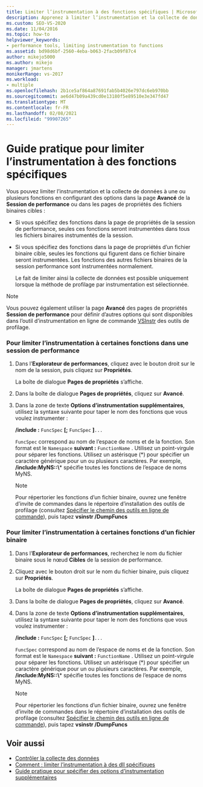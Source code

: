 ```yaml
---
title: Limiter l’instrumentation à des fonctions spécifiques | Microsoft Docs
description: Apprenez à limiter l’instrumentation et la collecte de données à une ou plusieurs fonctions en définissant des options dans la page avancé ou dans les pages de propriétés binaires cibles.
ms.custom: SEO-VS-2020
ms.date: 11/04/2016
ms.topic: how-to
helpviewer_keywords:
- performance tools, limiting instrumentation to functions
ms.assetid: bd98d6bf-2560-4eba-b063-2facb09f87c4
author: mikejo5000
ms.author: mikejo
manager: jmartens
monikerRange: vs-2017
ms.workload:
- multiple
ms.openlocfilehash: 2b1ce5af864a87691fab5b4026e797dc6eb970bb
ms.sourcegitcommit: ae6d47b09a439cd0e13180f5e89510e3e347fd47
ms.translationtype: MT
ms.contentlocale: fr-FR
ms.lasthandoff: 02/08/2021
ms.locfileid: "99907265"
---
```

# <a name="how-to-limit-instrumentation-to-specific-functions"></a>Guide pratique pour limiter l’instrumentation à des fonctions spécifiques
Vous pouvez limiter l’instrumentation et la collecte de données à une ou plusieurs fonctions en configurant des options dans la page **Avancé** de la **Session de performance** ou dans les pages de propriétés des fichiers binaires cibles :

- Si vous spécifiez des fonctions dans la page de propriétés de la session de performance, seules ces fonctions seront instrumentées dans tous les fichiers binaires instrumentés de la session.

- Si vous spécifiez des fonctions dans la page de propriétés d’un fichier binaire cible, seules les fonctions qui figurent dans ce fichier binaire seront instrumentées. Les fonctions des autres fichiers binaires de la session performance sont instrumentées normalement.

  Le fait de limiter ainsi la collecte de données est possible uniquement lorsque la méthode de profilage par instrumentation est sélectionnée.

> [!NOTE]
> Vous pouvez également utiliser la page **Avancé** des pages de propriétés **Session de performance** pour définir d’autres options qui sont disponibles dans l’outil d’instrumentation en ligne de commande [VSInstr](../profiling/vsinstr.md) des outils de profilage.

### <a name="to-limit-instrumentation-to-specific-functions-in-a-performance-session"></a>Pour limiter l’instrumentation à certaines fonctions dans une session de performance

1. Dans l’**Explorateur de performances**, cliquez avec le bouton droit sur le nom de la session, puis cliquez sur **Propriétés**.

    La boîte de dialogue **Pages de propriétés** s’affiche.

2. Dans la boîte de dialogue **Pages de propriétés**, cliquez sur **Avancé**.

3. Dans la zone de texte **Options d’instrumentation supplémentaires**, utilisez la syntaxe suivante pour taper le nom des fonctions que vous voulez instrumenter :

    **/include :** `FuncSpec` **[;** `FuncSpec` **]**`...`

    `FuncSpec` correspond au nom de l’espace de noms et de la fonction. Son format est le `Namespace` **suivant :** `FunctionName` . Utilisez un point-virgule pour séparer les fonctions. Utilisez un astérisque (\*) pour spécifier un caractère générique pour un ou plusieurs caractères. Par exemple, **/include:MyNS::\\*** spécifie toutes les fonctions de l’espace de noms MyNS.

   > [!NOTE]
   > Pour répertorier les fonctions d’un fichier binaire, ouvrez une fenêtre d’invite de commandes dans le répertoire d’installation des outils de profilage (consultez [Spécifier le chemin des outils en ligne de commande](../profiling/specifying-the-path-to-profiling-tools-command-line-tools.md)), puis tapez **vsinstr /DumpFuncs**

### <a name="to-limit-instrumentation-to-specific-functions-in-a-binary"></a>Pour limiter l’instrumentation à certaines fonctions d’un fichier binaire

1. Dans l’**Explorateur de performances**, recherchez le nom du fichier binaire sous le nœud **Cibles** de la session de performance.

2. Cliquez avec le bouton droit sur le nom du fichier binaire, puis cliquez sur **Propriétés**.

    La boîte de dialogue **Pages de propriétés** s’affiche.

3. Dans la boîte de dialogue **Pages de propriétés**, cliquez sur **Avancé**.

4. Dans la zone de texte **Options d’instrumentation supplémentaires**, utilisez la syntaxe suivante pour taper le nom des fonctions que vous voulez instrumenter :

    **/include :** `FuncSpec` **[;** `FuncSpec` **]**`...`

    `FuncSpec` correspond au nom de l’espace de noms et de la fonction. Son format est le `Namespace` **suivant :** `FunctionName` . Utilisez un point-virgule pour séparer les fonctions. Utilisez un astérisque (\*) pour spécifier un caractère générique pour un ou plusieurs caractères. Par exemple, **/include:MyNS::\\*** spécifie toutes les fonctions de l’espace de noms MyNS.

   > [!NOTE]
   > Pour répertorier les fonctions d’un fichier binaire, ouvrez une fenêtre d’invite de commandes dans le répertoire d’installation des outils de profilage (consultez [Spécifier le chemin des outils en ligne de commande](../profiling/specifying-the-path-to-profiling-tools-command-line-tools.md)), puis tapez **vsinstr /DumpFuncs**

## <a name="see-also"></a>Voir aussi
- [Contrôler la collecte des données](../profiling/controlling-data-collection.md)
- [Comment : limiter l’instrumentation à des dll spécifiques](../profiling/how-to-limit-instrumentation-to-specific-dlls.md)
- [Guide pratique pour spécifier des options d’instrumentation supplémentaires](../profiling/how-to-specify-additional-instrumentation-options.md)
